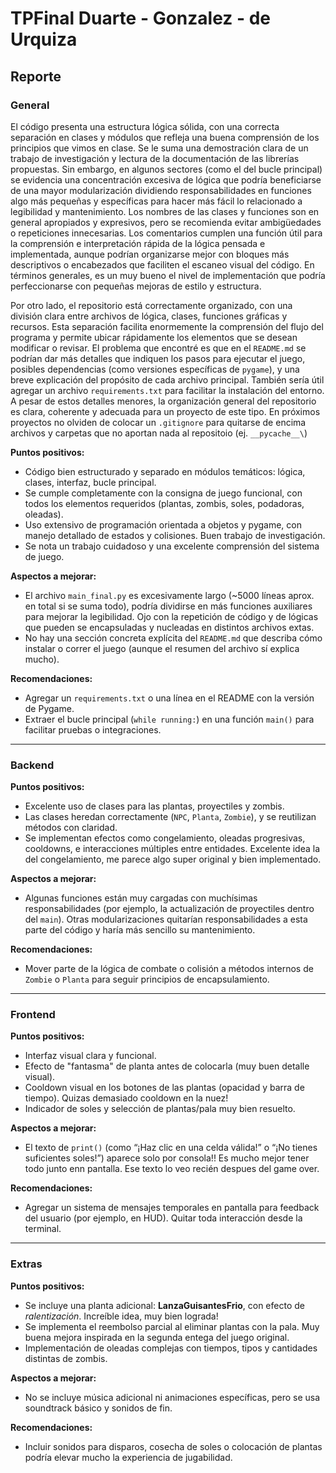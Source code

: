 # TPFinal Duarte - Gonzalez - de Urquiza

## Reporte

### **General**

El código presenta una estructura lógica sólida, con una correcta separación en clases y módulos que refleja una buena comprensión de los principios que vimos en clase. Se le suma una demostración clara de un trabajo de investigación y lectura de la documentación de las librerías propuestas. Sin embargo, en algunos sectores (como el del bucle principal) se evidencia una concentración excesiva de lógica que podría beneficiarse de una mayor modularización dividiendo responsabilidades en funciones algo más pequeñas y específicas para hacer más fácil lo relacionado a legibilidad y mantenimiento. Los nombres de las clases y funciones son en general apropiados y expresivos, pero se recomienda evitar ambigüedades o repeticiones innecesarias. Los comentarios cumplen una función útil para la comprensión e interpretación rápida de la lógica pensada e implementada, aunque podrían organizarse mejor con bloques más descriptivos o encabezados que faciliten el escaneo visual del código. En términos generales, es un muy bueno el nivel de implementación que podría perfeccionarse con pequeñas mejoras de estilo y estructura.

Por otro lado, el repositorio está correctamente organizado, con una división clara entre archivos de lógica, clases, funciones gráficas y recursos. Esta separación facilita enormemente la comprensión del flujo del programa y permite ubicar rápidamente los elementos que se desean modificar o revisar. El problema que encontré es que en el `README.md` se podrían dar más detalles que indiquen los pasos para ejecutar el juego, posibles dependencias (como versiones específicas de `pygame`), y una breve explicación del propósito de cada archivo principal. También sería útil agregar un archivo `requirements.txt` para facilitar la instalación del entorno. A pesar de estos detalles menores, la organización general del repositorio es clara, coherente y adecuada para un proyecto de este tipo. En próximos proyectos no olviden de colocar un `.gitignore` para quitarse de encima archivos y carpetas que no aportan nada al repositoio (ej. `__pycache__\`)

**Puntos positivos:**

* Código bien estructurado y separado en módulos temáticos: lógica, clases, interfaz, bucle principal.
* Se cumple completamente con la consigna de juego funcional, con todos los elementos requeridos (plantas, zombis, soles, podadoras, oleadas).
* Uso extensivo de programación orientada a objetos y pygame, con manejo detallado de estados y colisiones. Buen trabajo de investigación.
* Se nota un trabajo cuidadoso y una excelente comprensión del sistema de juego.

**Aspectos a mejorar:**

* El archivo `main_final.py` es excesivamente largo (\~5000 líneas aprox. en total si se suma todo), podría dividirse en más funciones auxiliares para mejorar la legibilidad. Ojo con la repetición de código y de lógicas que pueden se encapsuladas y nucleadas en distintos archivos extas.
* No hay una sección concreta explícita del `README.md` que describa cómo instalar o correr el juego (aunque el resumen del archivo sí explica mucho).

**Recomendaciones:**

* Agregar un `requirements.txt` o una línea en el README con la versión de Pygame.
* Extraer el bucle principal (`while running:`) en una función `main()` para facilitar pruebas o integraciones.

---

### **Backend**

**Puntos positivos:**

* Excelente uso de clases para las plantas, proyectiles y zombis.
* Las clases heredan correctamente (`NPC`, `Planta`, `Zombie`), y se reutilizan métodos con claridad.
* Se implementan efectos como congelamiento, oleadas progresivas, cooldowns, e interacciones múltiples entre entidades. Excelente idea la del congelamiento, me parece algo super original y bien implementado.

**Aspectos a mejorar:**

* Algunas funciones están muy cargadas con muchísimas responsabilidades (por ejemplo, la actualización de proyectiles dentro del `main`). Otras modularizaciones quitarían responsabilidades a esta parte del código y haría más sencillo su mantenimiento.

**Recomendaciones:**

* Mover parte de la lógica de combate o colisión a métodos internos de `Zombie` o `Planta` para seguir principios de encapsulamiento.

---

### **Frontend**

**Puntos positivos:**

* Interfaz visual clara y funcional.
* Efecto de "fantasma" de planta antes de colocarla (muy buen detalle visual).
* Cooldown visual en los botones de las plantas (opacidad y barra de tiempo). Quizas demasiado cooldown en la nuez!
* Indicador de soles y selección de plantas/pala muy bien resuelto.

**Aspectos a mejorar:**

* El texto de `print()` (como “¡Haz clic en una celda válida!” o “¡No tienes suficientes soles!”) aparece solo por consola!! Es mucho mejor tener todo junto enn pantalla. Ese texto lo veo recién despues del game over.

**Recomendaciones:**

* Agregar un sistema de mensajes temporales en pantalla para feedback del usuario (por ejemplo, en HUD). Quitar toda interacción desde la terminal.

---

### **Extras**

**Puntos positivos:**

* Se incluye una planta adicional: **LanzaGuisantesFrio**, con efecto de *ralentización*. Increíble idea, muy bien lograda!
* Se implementa el reembolso parcial al eliminar plantas con la pala. Muy buena mejora inspirada en la segunda entega del juego original.
* Implementación de oleadas complejas con tiempos, tipos y cantidades distintas de zombis.

**Aspectos a mejorar:**

* No se incluye música adicional ni animaciones específicas, pero se usa soundtrack básico y sonidos de fin.

**Recomendaciones:**

* Incluir sonidos para disparos, cosecha de soles o colocación de plantas podría elevar mucho la experiencia de jugabilidad.
